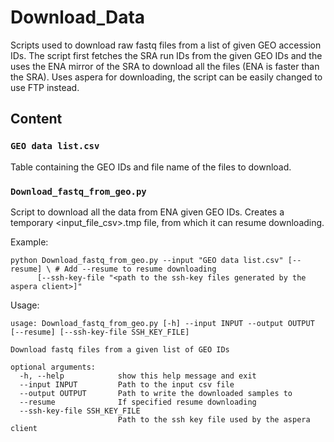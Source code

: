 # Download_Data
Scripts used to download raw fastq files from a list of given GEO accession IDs. 
The script first fetches the SRA run IDs from the given GEO IDs and the uses the ENA mirror of the SRA to download all 
the files (ENA is faster than the SRA). Uses aspera for downloading, the script can be easily changed to use FTP instead.

## Content
### `GEO data list.csv`
Table containing the GEO IDs and file name of the files to download.

### `Download_fastq_from_geo.py`
Script to download all the data from ENA given GEO IDs. Creates a temporary <input_file_csv>.tmp file, from which it 
can resume downloading.

Example:
```shell script
python Download_fastq_from_geo.py --input "GEO data list.csv" [--resume] \ # Add --resume to resume downloading
      [--ssh-key-file "<path to the ssh-key files generated by the aspera client>]"
```

Usage:
```
usage: Download_fastq_from_geo.py [-h] --input INPUT --output OUTPUT [--resume] [--ssh-key-file SSH_KEY_FILE]

Download fastq files from a given list of GEO IDs

optional arguments:
  -h, --help            show this help message and exit
  --input INPUT         Path to the input csv file
  --output OUTPUT       Path to write the downloaded samples to
  --resume              If specified resume downloading
  --ssh-key-file SSH_KEY_FILE
                        Path to the ssh key file used by the aspera client

```